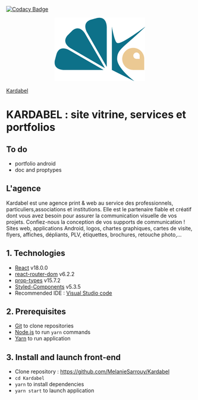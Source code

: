 [![Codacy Badge](https://app.codacy.com/project/badge/Grade/9b078173868848f6b4e3c491f169b880)](https://www.codacy.com/gh/MelanieSarrouy/Kardabel/dashboard?utm_source=github.com&amp;utm_medium=referral&amp;utm_content=MelanieSarrouy/Kardabel&amp;utm_campaign=Badge_Grade)
<br/>
<p align="center"><img src="https://github.com/MelanieSarrouy/Kardabel/blob/main/src/assets/logo/logo-bleu.png?raw=true" alt="Kardabel logo" /></p>


[Kardabel](https://kardabel.com/)

# KARDABEL : site vitrine, services et portfolios

## To do
- portfolio android
- doc and proptypes

## L'agence
Kardabel est une agence print & web au service des professionnels, particuliers,associations et institutions. Elle est le partenaire fiable et créatif dont vous avez besoin pour assurer la communication visuelle de vos projets. Confiez-nous la conception de vos supports de communication ! Sites web, applications Android, logos, chartes graphiques, cartes de visite, flyers, affiches, dépliants, PLV, étiquettes, brochures, retouche photo,...

<!-- [Maquette](https://www.figma.com/file/xUaxxVAB03iuA6jUYUPZXS/KARDABEL?node-id=0%3A1) -->
## 1. Technologies
- [React](https://reactjs.org/) v18.0.0
- [react-router-dom](https://reactrouter.com/web/guides/quick-start) v6.2.2
- [prop-types](https://www.npmjs.com/package/prop-types) v15.7.2
- [Styled-Components](https://styled-components.com/) v5.3.5
- Recommended IDE : [Visual Studio code](https://code.visualstudio.com/)
## 2. Prerequisites
- [Git](https://git-scm.com/) to clone repositories
- [Node.js](https://nodejs.org/en/) to run `yarn` commands
- [Yarn](https://yarnpkg.com/) to run application
## 3. Install and launch front-end
- Clone repository : https://github.com/MelanieSarrouy/Kardabel
- `cd Kardabel`
- `yarn` to install dependencies
- `yarn start` to launch application
